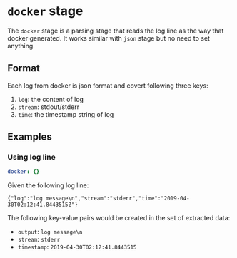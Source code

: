 # `docker` stage

The `docker` stage is a parsing stage that reads the log line as the way that docker generated.
It works similar with `json` stage but no need to set anything.

## Format

Each log from docker is json format and covert following three keys:
1. `log`: the content of log
2. `stream`: stdout/stderr
3. `time`: the timestamp string of log

## Examples

### Using log line

```yaml
docker: {}
```

Given the following log line:

```
{"log":"log message\n","stream":"stderr","time":"2019-04-30T02:12:41.8443515Z"}
```

The following key-value pairs would be created in the set of extracted data:

- `output`: `log message\n`
- `stream`: `stderr`
- `timestamp`: `2019-04-30T02:12:41.8443515`
